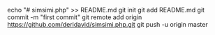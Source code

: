 echo "# simsimi.php" >> README.md
git init
git add README.md
git commit -m "first commit"
git remote add origin https://github.com/deridavid/simsimi.php.git
git push -u origin master
